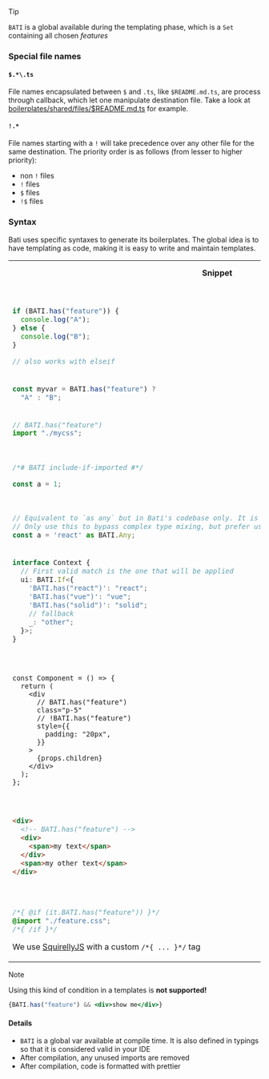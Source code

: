 > [!TIP]
> `BATI` is a global available during the templating phase, which is a `Set` containing all chosen _features_

### Special file names

#### `$.*\.ts`
File names encapsulated between `$` and `.ts`, like `$README.md.ts`, are process through callback, which let one manipulate destination file.
Take a look at [boilerplates/shared/files/$README.md.ts](https://github.com/vikejs/bati/blob/main/boilerplates/shared/files/%24README.md.ts) for example.

#### `!.*`
File names starting with a `!` will take precedence over any other file for the same destination.
The priority order is as follows (from lesser to higher priority):
- non `!` files
- `!` files
- `$` files
- `!$` files

### Syntax

Bati uses specific syntaxes to generate its boilerplates.
The global idea is to have templating as code, making it is easy to write and maintain templates.

<table>
<tr>
<th>Snippet</th>
<th>if condition 1, compiles to</th>
<th>else/if condition 2, compiles to</th>
</tr>
<tr>
<td colspan="3">
<center>
.js,.jsx,.ts,.tsx,.vue script
</center>
</td>
</tr>
<tr>
<td>

```ts
if (BATI.has("feature")) {
  console.log("A");
} else {
  console.log("B");
}

// also works with elseif
```


</td>
<td>

```ts
console.log("A");
```

</td>
<td>

```ts
console.log("B");
```

</td>
</tr>
<tr></tr>
<tr>
<td>

```ts
const myvar = BATI.has("feature") ?
  "A" : "B";
```

</td>
<td>

```ts
const myvar = "a";
```

</td>
<td>

```ts
const myvar = "B";
```

</td>
</tr>
<tr></tr>
<tr>
<td>

```ts
// BATI.has("feature")
import "./mycss";
```

</td>
<td>

```ts
import "./mycss";
```

</td>
<td>

nothing

</td>
</tr>
<tr>
<tr>
<td>

```ts
/*# BATI include-if-imported #*/

const a = 1;
```

</td>
<td>
true if the file is at least imported by any other generated file

```ts
const a = 1;
```

</td>
<td>

nothing

</td>
</tr>
<tr>
<td>

```ts
// Equivalent to `as any` but in Bati's codebase only. It is dropped entirely when compiled.
// Only use this to bypass complex type mixing, but prefer using `BATI.If<...>` instead if possible.
const a = 'react' as BATI.Any;
```

</td>
<td>

```ts
const a = 'react';
```

</td>
<td>

```ts
const a = 'react';
```

</td>
</tr>
<tr>
<td>

```ts
interface Context {
  // First valid match is the one that will be applied
  ui: BATI.If<{
    'BATI.has("react")': "react";
    'BATI.has("vue")': "vue";
    'BATI.has("solid")': "solid";
    // fallback
    _: "other";
  }>;
}
```

</td>
<td>
For instance, if `--react` was given

```ts
interface Context {
  ui: "react";
}
```

</td>
<td>

```ts
interface Context {
  ui: "other";
}
```

</td>
</tr>
<tr>
<td colspan="3">
<center>
.jsx,.tsx
</center>
</td>
</tr>
<tr>
<td>

```tsx
const Component = () => {
  return (
    <div
      // BATI.has("feature")
      class="p-5"
      // !BATI.has("feature")
      style={{
        padding: "20px",
      }}
    >
      {props.children}
    </div>
  );
};
```

</td>
<td>

```tsx
const Component = () => {
  return (
    <div
      class="p-5"
    >
      {props.children}
    </div>
  );
};
```

</td>
<td>

```tsx
const Component = () => {
  return (
    <div
      style={{
        padding: "20px",
      }}
    >
      {props.children}
    </div>
  );
};
```

</td>
</tr>
<tr>
<td colspan="3">
<center>
.jsx,.tsx,.vue template
</center>
</td>
</tr>
<tr>
<td>

```html
<div>
  <!-- BATI.has("feature") -->
  <div>
    <span>my text</span>
  </div>
  <span>my other text</span>
</div>
```

</td>
<td>

```html
<div>
  <div>
    <span>my text</span>
  </div>
  <span>my other text</span>
</div>
```

</td>
<td>

```html
<div>
  <span>my other text</span>
</div>
```

</td>
</tr>
<tr>
<td colspan="3">
<center>
any extension
</center>
</td>
</tr>
<tr>
<td>

```css
/*{ @if (it.BATI.has("feature")) }*/
@import "./feature.css";
/*{ /if }*/
```

We use [SquirellyJS](https://squirrelly.js.org/docs/syntax/overview) with a custom `/*{ ... }*/` tag

</td>
<td>

```css
@import "./feature.css";
```

</td>
<td>

nothing

</td>
</tr>
</table>

> [!NOTE]
> Using this kind of condition in a templates is **not supported!**
> ```jsx
> {BATI.has("feature") && <div>show me</div>}
> ```

#### Details

- `BATI` is a global var available at compile time. It is also defined in typings so that it is considered valid in your IDE
- After compilation, any unused imports are removed
- After compilation, code is formatted with prettier

